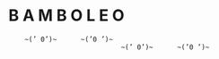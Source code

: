 # B A M B O L E O














        ~(’ 0’)~      ~(’0 ’)~
              					~(’ 0’)~      ~(’0 ’)~ 
